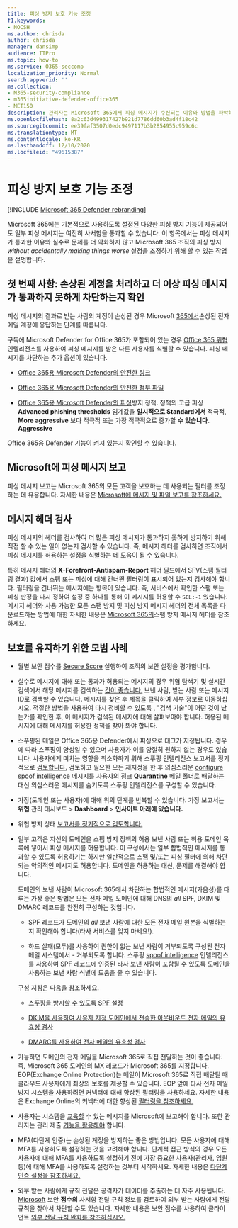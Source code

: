```yaml
---
title: 피싱 방지 보호 기능 조정
f1.keywords:
- NOCSH
ms.author: chrisda
author: chrisda
manager: dansimp
audience: ITPro
ms.topic: how-to
ms.service: O365-seccomp
localization_priority: Normal
search.appverid: ''
ms.collection:
- M365-security-compliance
- m365initiative-defender-office365
- MET150
description: 관리자는 Microsoft 365에서 피싱 메시지가 수신되는 이유와 방법을 파악하고 향후 더 많은 피싱 메시지를 방지하는 방법에 대해 학습할 수 있습니다.
ms.openlocfilehash: 8a2c63d499317427b921d7786dd60b3ad4f18c42
ms.sourcegitcommit: ee39faf3507d0edc9497117b3b2854955c959c6c
ms.translationtype: MT
ms.contentlocale: ko-KR
ms.lasthandoff: 12/10/2020
ms.locfileid: "49615387"
---
```

# <a name="tune-anti-phishing-protection"></a>피싱 방지 보호 기능 조정

[!INCLUDE [Microsoft 365 Defender rebranding](../includes/microsoft-defender-for-office.md)]


Microsoft 365에는 기본적으로 사용하도록 설정된 다양한 피싱 방지 기능이 제공되어도 일부 피싱 메시지는 여전히 사서함을 통과할 수 있습니다. 이 항목에서는 피싱 메시지가 통과한 이유와 실수로 문제를 더 악화하지 않고 Microsoft 365 조직의 피싱 방지 _without accidentally making things worse_ 설정을 조정하기 위해 할 수 있는 작업을 설명합니다.

## <a name="first-things-first-deal-with-any-compromised-accounts-and-make-sure-you-block-any-more-phishing-messages-from-getting-through"></a>첫 번째 사항: 손상된 계정을 처리하고 더 이상 피싱 메시지가 통과하지 못하게 차단하는지 확인

피싱 메시지의 결과로 받는 사람의 계정이 손상된 경우 Microsoft [365에서](responding-to-a-compromised-email-account.md)손상된 전자 메일 계정에 응답하는 단계를 따릅니다.

구독에 Microsoft Defender for Office 365가 포함되어 있는 경우 [Office 365 위협](office-365-ti.md) 인텔리전스를 사용하여 피싱 메시지를 받은 다른 사용자를 식별할 수 있습니다. 피싱 메시지를 차단하는 추가 옵션이 있습니다.

- [Office 365용 Microsoft Defender의 안전한 링크](set-up-atp-safe-links-policies.md)

- [Office 365용 Microsoft Defender의 안전한 첨부 파일](set-up-atp-safe-attachments-policies.md)

- [Office 365용 Microsoft Defender의 피싱](configure-atp-anti-phishing-policies.md)방지 정책. 정책의 고급 피싱 **Advanced phishing thresholds** 임계값을 **일시적으로 Standard에서** 적극적, **More aggressive** 보다 적극적 또는 가장 적극적으로 증가할 **수 있습니다.** **Aggressive**

Office 365용 Defender 기능이 켜져 있는지 확인할 수 있습니다.

## <a name="report-the-phishing-message-to-microsoft"></a>Microsoft에 피싱 메시지 보고

피싱 메시지 보고는 Microsoft 365의 모든 고객을 보호하는 데 사용되는 필터를 조정하는 데 유용합니다. 자세한 내용은 [Microsoft에 메시지 및 파일 보고를 참조하세요.](report-junk-email-messages-to-microsoft.md)

## <a name="inspect-the-message-headers"></a>메시지 헤더 검사

피싱 메시지의 헤더를 검사하여 더 많은 피싱 메시지가 통과하지 못하게 방지하기 위해 직접 할 수 있는 일이 없는지 검사할 수 있습니다. 즉, 메시지 헤더를 검사하면 조직에서 피싱 메시지를 허용하는 설정을 식별하는 데 도움이 될 수 있습니다.

특히 메시지 헤더의 **X-Forefront-Antispam-Report** 헤더 필드에서 SFV(스팸 필터링 결과) 값에서 스팸 또는 피싱에 대해 건너뛴 필터링이 표시되어 있는지 검사해야 합니다. 필터링을 건너뛰는 메시지에는 항목이 있습니다. 즉, 서비스에서 확인한 스팸 또는 피싱 판정을 다시 정하여 설정 중 하나를 통해 이 메시지를 허용할 수 `SCL:-1` 있습니다. 메시지 헤더와 사용 가능한 모든 스팸 방지 및 피싱 방지 메시지 헤더의 전체 목록을 다운로드하는 방법에 대한 자세한 내용은 [Microsoft 365의](anti-spam-message-headers.md)스팸 방지 메시지 헤더를 참조하세요.

## <a name="best-practices-to-stay-protected"></a>보호를 유지하기 위한 모범 사례

- 월별 보안 점수를 [Secure Score](../mtp/microsoft-secure-score.md) 실행하여 조직의 보안 설정을 평가합니다.

- 실수로 메시지에 대해 또는 통과가 허용되는 메시지의 경우 위협 탐색기 및 실시간 검색에서 해당 메시지를 검색하는 [것이 좋습니다.](threat-explorer.md) 보낸 사람, 받는 사람 또는 메시지 ID로 검색할 수 있습니다. 메시지를 찾은 후 제목을 클릭하여 세부 정보로 이동하십시오. 적절한 방법을 사용하여 다시 정비할 수 있도록 , "검색 기술"이 어떤 것이 났는가를 확인한 후, 이 메시지가 검색된 메시지에 대해 살펴보아야 합니다. 허용된 메시지에 대해 메시지를 허용한 정책을 찾아 봐야 합니다.

- 스푸핑된 메일은 Office 365용 Defender에서 피싱으로 태그가 지정됩니다. 경우에 따라 스푸핑이 양성일 수 있으며 사용자가 이를 양절히 원하지 않는 경우도 있습니다. 사용자에게 미치는 영향을 최소화하기 위해 스푸핑 인텔리전스 보고서를 정기적으로 [검토합니다.](learn-about-spoof-intelligence.md) 검토하고 필요한 모든 재지정을 한 후 의심스러운 [configure spoof intelligence](set-up-anti-phishing-policies.md#spoof-settings) 메시지를 사용자의 정크 **Quarantine** 메일 폴더로 배달하는 대신 의심스러운 메시지를 숨기도록 스푸핑 인텔리전스를 구성할 수 있습니다.

- 가장(도메인 또는 사용자)에 대해 위의 단계를 반복할 수 있습니다. 가장 보고서는 **위협** 관리 대시보드 \> **Dashboard** \> **인사이트 아래에 있습니다.**

- 위협 방지 상태 [보고서를 정기적으로 검토합니다.](view-reports-for-atp.md#threat-protection-status-report)

- 일부 고객은 자신의 도메인을 스팸 방지 정책의 허용 보낸 사람 또는 허용 도메인 목록에 넣어서 피싱 메시지를 허용합니다. 이 구성에서는 일부 합법적인 메시지를 통과할 수 있도록 허용하기는 하지만 일반적으로 스팸 및/또는 피싱 필터에 의해 차단되는 악의적인 메시지도 허용합니다. 도메인을 허용하는 대신, 문제를 해결해야 합니다.

  도메인의 보낸 사람이 Microsoft 365에서 차단하는 합법적인 메시지(가음성)를 다루는 가장 좋은 방법은 모든 전자 메일 도메인에 대해 DNS의 _all_ SPF, DKIM 및 DMARC 레코드를 완전히 구성하는 것입니다.

  - SPF 레코드가 도메인의 _all_ 보낸 사람에 대한 모든 전자 메일 원본을 식별하는지 확인해야 합니다(타사 서비스를 잊지 마세요!).

  - 하드 실패(모두)를 사용하여 권한이 없는 보낸 사람이 거부되도록 구성된 전자 메일 시스템에서 \- 거부되도록 합니다. 스푸핑 [spoof intelligence](learn-about-spoof-intelligence.md) 인텔리전스를 사용하여 SPF 레코드에 인증된 타사 보낸 사람이 포함될 수 있도록 도메인을 사용하는 보낸 사람 식별에 도움을 줄 수 있습니다.

  구성 지침은 다음을 참조하세요.

  - [스푸핑을 방지할 수 있도록 SPF 설정](set-up-spf-in-office-365-to-help-prevent-spoofing.md)

  - [DKIM을 사용하여 사용자 지정 도메인에서 전송한 아웃바운드 전자 메일의 유효성 검사](use-dkim-to-validate-outbound-email.md)

  - [DMARC를 사용하여 전자 메일의 유효성 검사](use-dmarc-to-validate-email.md)

- 가능하면 도메인의 전자 메일을 Microsoft 365로 직접 전달하는 것이 좋습니다. 즉, Microsoft 365 도메인의 MX 레코드가 Microsoft 365를 지정합니다. EOP(Exchange Online Protection)는 메일이 Microsoft 365로 직접 배달될 때 클라우드 사용자에게 최상의 보호를 제공할 수 있습니다. EOP 앞에 타사 전자 메일방지 시스템을 사용하려면 커넥터에 대해 향상된 필터링을 사용하세요. 자세한 내용은 Exchange Online의 커넥터에 대한 향상된 [필터링을 참조하세요.](https://docs.microsoft.com/Exchange/mail-flow-best-practices/use-connectors-to-configure-mail-flow/enhanced-filtering-for-connectors)

- 사용자는 시스템을 [교육할](enable-the-report-message-add-in.md) 수 있는 메시지를 Microsoft에 보고해야 합니다. 또한 관리자는 관리 제출 [기능을 활용해야](admin-submission.md) 합니다.

- MFA(다단계 인증)는 손상된 계정을 방지하는 좋은 방법입니다. 모든 사용자에 대해 MFA를 사용하도록 설정하는 것을 고려해야 합니다. 단계적 접근 방식의 경우 모든 사용자에 대해 MFA를 사용하도록 설정하기 전에 가장 중요한 사용자(관리자, 임원 등)에 대해 MFA를 사용하도록 설정하는 것부터 시작하세요. 자세한 내용은 [다단계 인증 설정을 참조하세요.](../../admin/security-and-compliance/set-up-multi-factor-authentication.md)

- 외부 받는 사람에게 규칙 전달은 공격자가 데이터를 추출하는 데 자주 사용됩니다. [Microsoft](../mtp/microsoft-secure-score.md) 보안 **점수의** 사서함 전달 규칙 정보를 검토하여 외부 받는 사람에게 전달 규칙을 찾아서 차단할 수도 있습니다. 자세한 내용은 보안 점수를 사용하여 클라이언트 [외부 전달 규칙 완화를 참조하십시오.](https://docs.microsoft.com/archive/blogs/office365security/mitigating-client-external-forwarding-rules-with-secure-score)
